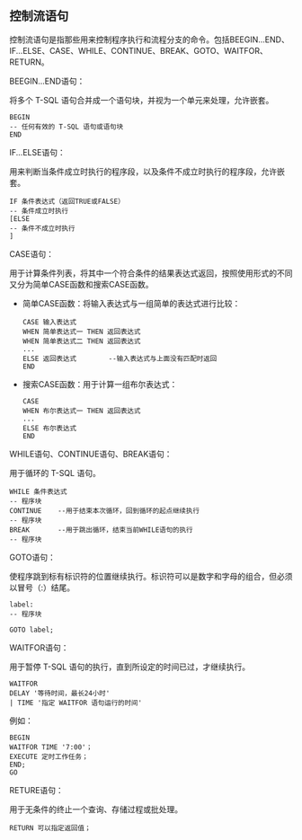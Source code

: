 ## 控制流语句

控制流语句是指那些用来控制程序执行和流程分支的命令。包括BEEGIN...END、IF...ELSE、CASE、WHILE、CONTINUE、BREAK、GOTO、WAITFOR、RETURN。

BEEGIN...END语句：

将多个 T-SQL 语句合并成一个语句块，并视为一个单元来处理，允许嵌套。

```
BEGIN
-- 任何有效的 T-SQL 语句或语句块
END
```

IF...ELSE语句：

用来判断当条件成立时执行的程序段，以及条件不成立时执行的程序段，允许嵌套。

```
IF 条件表达式（返回TRUE或FALSE）
-- 条件成立时执行
[ELSE
-- 条件不成立时执行
]
```

CASE语句：

用于计算条件列表，将其中一个符合条件的结果表达式返回，按照使用形式的不同又分为简单CASE函数和搜索CASE函数。

* 简单CASE函数：将输入表达式与一组简单的表达式进行比较：
  ```
  CASE 输入表达式
  WHEN 简单表达式一 THEN 返回表达式
  WHEN 简单表达式二 THEN 返回表达式
  ...
  ELSE 返回表达式        --输入表达式与上面没有匹配时返回
  END
  ```
* 搜索CASE函数：用于计算一组布尔表达式：
  ```
  CASE 
  WHEN 布尔表达式一 THEN 返回表达式
  ...
  ELSE 布尔表达式
  END
  ```

WHILE语句、CONTINUE语句、BREAK语句：

用于循环的 T-SQL 语句。

```
WHILE 条件表达式
-- 程序块
CONTINUE    --用于结束本次循环，回到循环的起点继续执行
-- 程序块
BREAK       --用于跳出循环，结束当前WHILE语句的执行
-- 程序块
```

GOTO语句：

使程序跳到标有标识符的位置继续执行。标识符可以是数字和字母的组合，但必须以冒号（:）结尾。

```
label:
-- 程序块
```

```
GOTO label;
```

WAITFOR语句：

用于暂停 T-SQL 语句的执行，直到所设定的时间已过，才继续执行。

```
WAITFOR
DELAY '等待时间，最长24小时'
| TIME '指定 WAITFOR 语句运行的时间'
```

例如：

```
BEGIN
WAITFOR TIME '7:00'；
EXECUTE 定时工作任务；
END;
GO
```

RETURE语句：

用于无条件的终止一个查询、存储过程或批处理。

```
RETURN 可以指定返回值；
```



